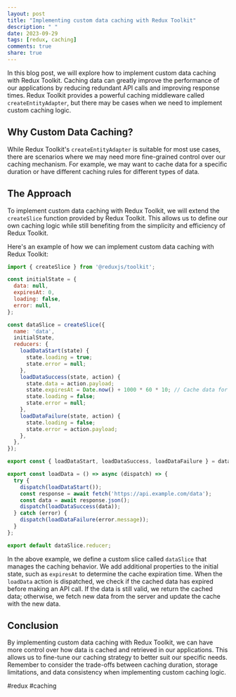 ```yaml
---
layout: post
title: "Implementing custom data caching with Redux Toolkit"
description: " "
date: 2023-09-29
tags: [redux, caching]
comments: true
share: true
---
```


In this blog post, we will explore how to implement custom data caching with Redux Toolkit. Caching data can greatly improve the performance of our applications by reducing redundant API calls and improving response times. Redux Toolkit provides a powerful caching middleware called `createEntityAdapter`, but there may be cases when we need to implement custom caching logic.

## Why Custom Data Caching?

While Redux Toolkit's `createEntityAdapter` is suitable for most use cases, there are scenarios where we may need more fine-grained control over our caching mechanism. For example, we may want to cache data for a specific duration or have different caching rules for different types of data.

## The Approach

To implement custom data caching with Redux Toolkit, we will extend the `createSlice` function provided by Redux Toolkit. This allows us to define our own caching logic while still benefiting from the simplicity and efficiency of Redux Toolkit.

Here's an example of how we can implement custom data caching with Redux Toolkit:

```javascript
import { createSlice } from '@reduxjs/toolkit';

const initialState = {
  data: null,
  expiresAt: 0,
  loading: false,
  error: null,
};

const dataSlice = createSlice({
  name: 'data',
  initialState,
  reducers: {
    loadDataStart(state) {
      state.loading = true;
      state.error = null;
    },
    loadDataSuccess(state, action) {
      state.data = action.payload;
      state.expiresAt = Date.now() + 1000 * 60 * 10; // Cache data for 10 minutes
      state.loading = false;
      state.error = null;
    },
    loadDataFailure(state, action) {
      state.loading = false;
      state.error = action.payload;
    },
  },
});

export const { loadDataStart, loadDataSuccess, loadDataFailure } = dataSlice.actions;

export const loadData = () => async (dispatch) => {
  try {
    dispatch(loadDataStart());
    const response = await fetch('https://api.example.com/data');
    const data = await response.json();
    dispatch(loadDataSuccess(data));
  } catch (error) {
    dispatch(loadDataFailure(error.message));
  }
};

export default dataSlice.reducer;
```

In the above example, we define a custom slice called `dataSlice` that manages the caching behavior. We add additional properties to the initial state, such as `expiresAt` to determine the cache expiration time. When the `loadData` action is dispatched, we check if the cached data has expired before making an API call. If the data is still valid, we return the cached data; otherwise, we fetch new data from the server and update the cache with the new data.

## Conclusion

By implementing custom data caching with Redux Toolkit, we can have more control over how data is cached and retrieved in our applications. This allows us to fine-tune our caching strategy to better suit our specific needs. Remember to consider the trade-offs between caching duration, storage limitations, and data consistency when implementing custom caching logic.

#redux #caching